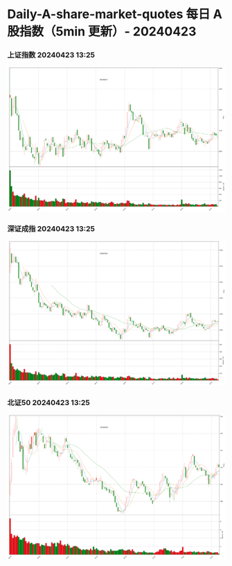 
# Daily-A-share-market-quotes 每日 A 股指数（5min 更新）- 20240423

### 上证指数 20240423 13:25
![](./fig/2024/4/20240423-sh000001.png)

### 深证成指 20240423 13:25
![](./fig/2024/4/20240423-sz399001.png)

### 北证50 20240423 13:25
![](./fig/2024/4/20240423-bj899050.png)
